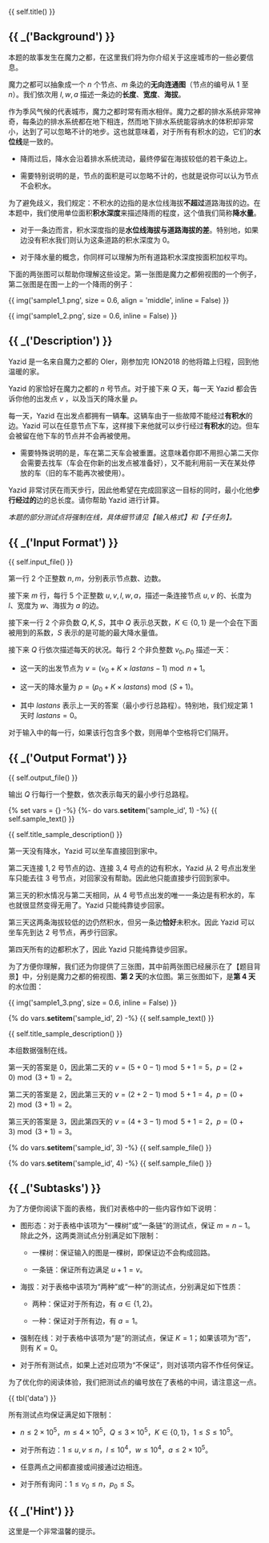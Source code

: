 {{ self.title() }}

## {{ _('Background') }}

本题的故事发生在魔力之都，在这里我们将为你介绍关于这座城市的一些必要信息。

魔力之都可以抽象成一个 $n$ 个节点、$m$ 条边的**无向连通图**（节点的编号从 $1$ 至 $n$）。我们依次用 $l,w,a$ 描述一条边的**长度**、**宽度**、**海拔**。

作为季风气候的代表城市，魔力之都时常有雨水相伴。魔力之都的排水系统非常神奇，每条边的排水系统都在地下相连，然而地下排水系统能容纳水的体积却非常小，达到了可以忽略不计的地步。这也就意味着，对于所有有积水的边，它们的**水位线**是一致的。

* 降雨过后，降水会沿着排水系统流动，最终停留在海拔较低的若干条边上。

* 需要特别说明的是，节点的面积是可以忽略不计的，也就是说你可以认为节点不会积水。

为了避免歧义，我们规定：不积水的边指的是水位线海拔**不超过**道路海拔的边。在本题中，我们使用单位面积**积水深度**来描述降雨的程度，这个值我们简称**降水量**。

* 对于一条边而言，积水深度指的是**水位线海拔与道路海拔的差**。特别地，如果边没有积水我们则认为这条道路的积水深度为 $0$。

* 对于降水量的概念，你同样可以理解为所有道路积水深度按面积加权平均。

下面的两张图可以帮助你理解这些设定。第一张图是魔力之都俯视图的一个例子，第二张图是在图一上的一个降雨的例子：

{{ img('sample1_1.png', size = 0.6, align = 'middle', inline = False) }}

{{ img('sample1_2.png', size = 0.6, inline = False) }}

## {{ _('Description') }}

Yazid 是一名来自魔力之都的 OIer，刚参加完 ION2018 的他将踏上归程，回到他温暖的家。

Yazid 的家恰好在魔力之都的 $n$ 号节点。对于接下来 $Q$ 天，每一天 Yazid 都会告诉你他的出发点 $v$ ，以及当天的降水量 $p$。

每一天，Yazid 在出发点都拥有一辆**车**。这辆车由于一些故障不能经过**有积水**的边。Yazid 可以在任意节点下车，这样接下来他就可以步行经过**有积水**的边。但车会被留在他下车的节点并不会再被使用。

* 需要特殊说明的是，车在第二天车会被重置。这意味着你即不用担心第二天你会需要去找车（车会在你新的出发点被准备好），又不能利用前一天在某处停放的车（旧的车不能再次被使用）。

Yazid 非常讨厌在雨天步行，因此他希望在完成回家这一目标的同时，最小化他**步行经过的**边的总长度。请你帮助 Yazid 进行计算。

*本题的部分测试点将强制在线，具体细节请见【输入格式】和【子任务】。*

## {{ _('Input Format') }}

{{ self.input_file() }}

第一行 $2$ 个正整数 $n,m$，分别表示节点数、边数。

接下来 $m$ 行，每行 $5$ 个正整数 $u,v,l,w,a$，描述一条连接节点 $u,v$ 的、长度为 $l$、宽度为 $w$、海拔为 $a$ 的边。

接下来一行 $2$ 个非负数 $Q,K,S$，其中 $Q$ 表示总天数，$K\in\left\{0,1\right\}$ 是一个会在下面被用到的系数，$S$ 表示的是可能的最大降水量值。

接下来 $Q$ 行依次描述每天的状况。每行 $2$ 个非负整数 $v_0,p_0$ 描述一天：

* 这一天的出发节点为 $v=\left(v_0+K\times lastans-1\right)\bmod n+1$。

* 这一天的降水量为 $p=\left(p_0+K\times lastans\right)\bmod \left(S+1\right)$。

* 其中 $lastans$ 表示上一天的答案（最小步行总路程）。特别地，我们规定第 $1$ 天时 $lastans=0$。

对于输入中的每一行，如果该行包含多个数，则用单个空格将它们隔开。

## {{ _('Output Format') }}

{{ self.output_file() }}

输出 $Q$ 行每行一个整数，依次表示每天的最小步行总路程。

{% set vars = {} -%}
{%- do vars.__setitem__('sample_id', 1) -%}
{{ self.sample_text() }}

{{ self.title_sample_description() }}

第一天没有降水，Yazid 可以坐车直接回到家中。

第二天连接 $1,2$ 号节点的边、连接 $3,4$ 号点的边有积水，Yazid 从 $2$ 号点出发坐车只能去往 $3$ 号节点，对回家没有帮助。因此他只能直接步行回到家中。

第三天的积水情况与第二天相同，从 $4$ 号节点出发的唯一一条边是有积水的，车也就很显然变得无用了。Yazid 只能纯靠徒步回家。

第三天这两条海拔较低的边仍然积水，但另一条边**恰好**未积水。因此 Yazid 可以坐车先到达 $2$ 号节点，再步行回家。

第四天所有的边都积水了，因此 Yazid 只能纯靠徒步回家。

为了方便你理解，我们还为你提供了三张图，其中前两张图已经展示在了【题目背景】中，分别是魔力之都的俯视图、**第 $2$ 天**的水位图。第三张图如下，是**第 $4$ 天**的水位图：

{{ img('sample1_3.png', size = 0.6, inline = False) }}

{% do vars.__setitem__('sample_id', 2) -%}
{{ self.sample_text() }}

{{ self.title_sample_description() }}

本组数据强制在线。

第一天的答案是 $0$，因此第二天的 $v=\left( 5+0-1\right)\bmod 5+1=5$，$p=\left(2+0\right)\bmod\left(3+1\right)=2$。

第二天的答案是 $2$，因此第三天的 $v=\left( 2+2-1\right)\bmod 5+1=4$，$p=\left(0+2\right)\bmod\left(3+1\right)=2$。

第三天的答案是 $3$，因此第四天的 $v=\left( 4+3-1\right)\bmod 5+1=2$，$p=\left(0+3\right)\bmod\left(3+1\right)=3$。

{% do vars.__setitem__('sample_id', 3) -%}
{{ self.sample_file() }}

{% do vars.__setitem__('sample_id', 4) -%}
{{ self.sample_file() }}

## {{ _('Subtasks') }}

为了方便你阅读下面的表格，我们对表格中的一些内容作如下说明：

* 图形态：对于表格中该项为“一棵树”或“一条链”的测试点，保证 $m=n-1$。除此之外，这两类测试点分别满足如下限制：

	* 一棵树：保证输入的图是一棵树，即保证边不会构成回路。

	* 一条链：保证所有边满足 $u+1=v$。

* 海拔：对于表格中该项为“两种”或“一种”的测试点，分别满足如下性质：

	* 两种：保证对于所有边，有 $a\in \left\{1,2\right\}$。

	* 一种：保证对于所有边，有 $a=1$。

* 强制在线：对于表格中该项为“是”的测试点，保证 $K=1$；如果该项为“否”，则有 $K=0$。

* 对于所有测试点，如果上述对应项为“不保证”，则对该项内容不作任何保证。

为了优化你的阅读体验，我们把测试点的编号放在了表格的中间，请注意这一点。

{{ tbl('data') }}

所有测试点均保证满足如下限制：

* $n\leq 2\times 10^5$，$m\leq 4\times 10^5$，$Q\leq 3\times 10^5$，$K\in\left\{0,1\right\}$，$1\leq S\leq 10^5$。

* 对于所有边：$1\leq u,v\leq n$，$l\leq 10^4$，$w\leq 10^4$，$a\leq 2\times 10^5$。

* 任意两点之间都直接或间接通过边相连。

* 对于所有询问：$1\leq v_0\leq n$，$p_0\leq S$。

## {{ _('Hint') }}

这里是一个非常温馨的提示。